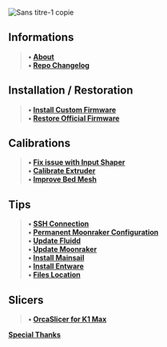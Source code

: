 ![Sans titre-1 copie](https://github.com/Guilouz/Creality-K1-and-K1-Max/assets/12702322/106e5797-dc95-46ad-9caf-3a1e452c5ce0)

## Informations
> **• [About](https://github.com/Guilouz/Creality-K1-and-K1-Max/wiki)** <br />
> **• [Repo Changelog](https://github.com/Guilouz/Creality-K1-and-K1-Max/wiki/Repo-Changelog)** <br />
## Installation / Restoration
> **• [Install Custom Firmware](https://github.com/Guilouz/Creality-K1-and-K1-Max/wiki/Install-Custom-Firmware)** <br />
> **• [Restore Official Firmware](https://github.com/Guilouz/Creality-K1-and-K1-Max/wiki/Restore-Official-Firmware)** <br />
## Calibrations
> **• [Fix issue with Input Shaper](https://github.com/Guilouz/Creality-K1-and-K1-Max/wiki/Fix-issue-with-Input-Shaper)** <br />
> **• [Calibrate Extruder](https://github.com/Guilouz/Creality-K1-and-K1-Max/wiki/Calibrate-Extruder)** <br />
> **• [Improve Bed Mesh](https://github.com/Guilouz/Creality-K1-and-K1-Max/wiki/Improve-Bed-Mesh)** <br />
## Tips
> **• [SSH Connection](https://github.com/Guilouz/Creality-K1-and-K1-Max/wiki/SSH-Connection)** <br />
> **• [Permanent Moonraker Configuration](https://github.com/Guilouz/Creality-K1-and-K1-Max/wiki/Permanent-Moonraker-Configuration)** <br />
> **• [Update Fluidd](https://github.com/Guilouz/Creality-K1-and-K1-Max/wiki/Update-Fluidd)** <br />
> **• [Update Moonraker](https://github.com/Guilouz/Creality-K1-and-K1-Max/wiki/Update-Moonraker)** <br />
> **• [Install Mainsail](https://github.com/Guilouz/Creality-K1-and-K1-Max/wiki/Install-Mainsail)** <br />
> **• [Install Entware](https://github.com/Guilouz/Creality-K1-and-K1-Max/wiki/Install-Entware)** <br />
> **• [Files Location](https://github.com/Guilouz/Creality-K1-and-K1-Max/wiki/Files-Location)** <br />
## Slicers
> **• [OrcaSlicer for K1 Max](https://github.com/Guilouz/Creality-K1-and-K1-Max/wiki/OrcaSlicer-for-K1-Max)** <br />

**[Special Thanks](https://github.com/Guilouz/Creality-K1-and-K1-Max/wiki/Special-Thanks)** <br />